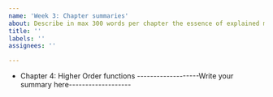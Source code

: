 ```yaml
---
name: 'Week 3: Chapter summaries'
about: Describe in max 300 words per chapter the essence of explained material
title: ''
labels: ''
assignees: ''

---
```


- Chapter 4: Higher Order functions
-------------------Write your summary here-------------------
